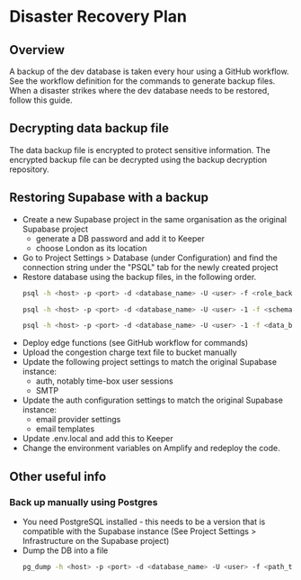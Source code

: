 # Disaster Recovery Plan

## Overview
A backup of the dev database is taken every hour using a GitHub workflow. See the workflow definition for the commands to generate backup files. When a disaster strikes where the dev database needs to be restored, follow this guide.

## Decrypting data backup file
The data backup file is encrypted to protect sensitive information. The encrypted backup file can be decrypted using the backup decryption repository. 

## Restoring Supabase with a backup
- Create a new Supabase project in the same organisation as the original Supabase project 
  - generate a DB password and add it to Keeper 
  - choose London as its location
- Go to Project Settings > Database (under Configuration) and find the connection string under the "PSQL" tab for the newly created project
- Restore database using the backup files, in the following order.
  ```bash
  psql -h <host> -p <port> -d <database_name> -U <user> -f <role_backup_file>
  ```
  ```bash
  psql -h <host> -p <port> -d <database_name> -U <user> -1 -f <schema_backup_file>
  ```
  ```bash
  psql -h <host> -p <port> -d <database_name> -U <user> -1 -f <data_backup_file>
  ```
- Deploy edge functions (see GitHub workflow for commands)
- Upload the congestion charge text file to bucket manually
- Update the following project settings to match the original Supabase instance:
  - auth, notably time-box user sessions
  - SMTP
- Update the auth configuration settings to match the original Supabase instance:
  - email provider settings
  - email templates
- Update .env.local and add this to Keeper
- Change the environment variables on Amplify and redeploy the code.


## Other useful info
### Back up manually using Postgres
- You need PostgreSQL installed - this needs to be a version that is compatible with the Supabase instance (See Project Settings > Infrastructure on the Supabase project)
- Dump the DB into a file
  ```bash
  pg_dump -h <host> -p <port> -d <database_name> -U <user> -f <path_to_your_file>.sql --clean
  ```
